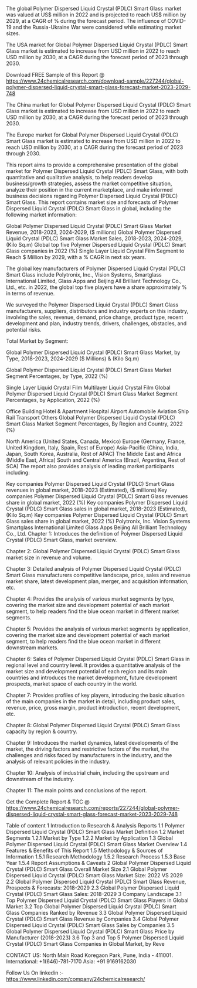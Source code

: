 The global Polymer Dispersed Liquid Crystal (PDLC) Smart Glass market was valued at US$ million in 2022 and is projected to reach US$ million by 2029, at a CAGR of % during the forecast period. The influence of COVID-19 and the Russia-Ukraine War were considered while estimating market sizes.

The USA market for Global Polymer Dispersed Liquid Crystal (PDLC) Smart Glass  market is estimated to increase from USD million in 2022 to reach USD million by 2030, at a CAGR during the forecast period of 2023 through 2030.

Download FREE Sample of this Report @ https://www.24chemicalresearch.com/download-sample/227244/global-polymer-dispersed-liquid-crystal-smart-glass-forecast-market-2023-2029-748

The China market for Global Polymer Dispersed Liquid Crystal (PDLC) Smart Glass  market is estimated to increase from USD million in 2022 to reach USD million by 2030, at a CAGR during the forecast period of 2023 through 2030.

The Europe market for Global Polymer Dispersed Liquid Crystal (PDLC) Smart Glass  market is estimated to increase from USD million in 2022 to reach USD million by 2030, at a CAGR during the forecast period of 2023 through 2030.

This report aims to provide a comprehensive presentation of the global market for Polymer Dispersed Liquid Crystal (PDLC) Smart Glass, with both quantitative and qualitative analysis, to help readers develop business/growth strategies, assess the market competitive situation, analyze their position in the current marketplace, and make informed business decisions regarding Polymer Dispersed Liquid Crystal (PDLC) Smart Glass. This report contains market size and forecasts of Polymer Dispersed Liquid Crystal (PDLC) Smart Glass in global, including the following market information:

Global Polymer Dispersed Liquid Crystal (PDLC) Smart Glass Market Revenue, 2018-2023, 2024-2029, ($ millions)
Global Polymer Dispersed Liquid Crystal (PDLC) Smart Glass Market Sales, 2018-2023, 2024-2029, (Kilo Sq.m)
Global top five Polymer Dispersed Liquid Crystal (PDLC) Smart Glass companies in 2022 (%)
Single Layer Liquid Crystal Film Segment to Reach $ Million by 2029, with a % CAGR in next six years.

The global key manufacturers of Polymer Dispersed Liquid Crystal (PDLC) Smart Glass include Polytronix, Inc., Vision Systems, Smartglass International Limited, Glass Apps and Beijing All Brilliant Technology Co., Ltd., etc. in 2022, the global top five players have a share approximately % in terms of revenue.

We surveyed the Polymer Dispersed Liquid Crystal (PDLC) Smart Glass manufacturers, suppliers, distributors and industry experts on this industry, involving the sales, revenue, demand, price change, product type, recent development and plan, industry trends, drivers, challenges, obstacles, and potential risks.

Total Market by Segment:

Global Polymer Dispersed Liquid Crystal (PDLC) Smart Glass Market, by Type, 2018-2023, 2024-2029 ($ Millions) & (Kilo Sq.m)

Global Polymer Dispersed Liquid Crystal (PDLC) Smart Glass Market Segment Percentages, by Type, 2022 (%)

Single Layer Liquid Crystal Film
Multilayer Liquid Crystal Film
Global Polymer Dispersed Liquid Crystal (PDLC) Smart Glass Market Segment Percentages, by Application, 2022 (%)

Office Building
Hotel & Apartment
Hospital
Airport
Automobile
Aviation
Ship
Rail Transport
Others
Global Polymer Dispersed Liquid Crystal (PDLC) Smart Glass Market Segment Percentages, By Region and Country, 2022 (%)

North America (United States, Canada, Mexico)
Europe (Germany, France, United Kingdom, Italy, Spain, Rest of Europe)
Asia-Pacific (China, India, Japan, South Korea, Australia, Rest of APAC)
The Middle East and Africa (Middle East, Africa)
South and Central America (Brazil, Argentina, Rest of SCA)
The report also provides analysis of leading market participants including:

Key companies Polymer Dispersed Liquid Crystal (PDLC) Smart Glass revenues in global market, 2018-2023 (Estimated), ($ millions)
Key companies Polymer Dispersed Liquid Crystal (PDLC) Smart Glass revenues share in global market, 2022 (%)
Key companies Polymer Dispersed Liquid Crystal (PDLC) Smart Glass sales in global market, 2018-2023 (Estimated), (Kilo Sq.m)
Key companies Polymer Dispersed Liquid Crystal (PDLC) Smart Glass sales share in global market, 2022 (%)
Polytronix, Inc.
Vision Systems
Smartglass International Limited
Glass Apps
Beijing All Brilliant Technology Co., Ltd.
Chapter 1: Introduces the definition of Polymer Dispersed Liquid Crystal (PDLC) Smart Glass, market overview.

Chapter 2: Global Polymer Dispersed Liquid Crystal (PDLC) Smart Glass market size in revenue and volume.

Chapter 3: Detailed analysis of Polymer Dispersed Liquid Crystal (PDLC) Smart Glass manufacturers competitive landscape, price, sales and revenue market share, latest development plan, merger, and acquisition information, etc.

Chapter 4: Provides the analysis of various market segments by type, covering the market size and development potential of each market segment, to help readers find the blue ocean market in different market segments.

Chapter 5: Provides the analysis of various market segments by application, covering the market size and development potential of each market segment, to help readers find the blue ocean market in different downstream markets.

Chapter 6: Sales of Polymer Dispersed Liquid Crystal (PDLC) Smart Glass in regional level and country level. It provides a quantitative analysis of the market size and development potential of each region and its main countries and introduces the market development, future development prospects, market space of each country in the world.

Chapter 7: Provides profiles of key players, introducing the basic situation of the main companies in the market in detail, including product sales, revenue, price, gross margin, product introduction, recent development, etc.

Chapter 8: Global Polymer Dispersed Liquid Crystal (PDLC) Smart Glass capacity by region & country.

Chapter 9: Introduces the market dynamics, latest developments of the market, the driving factors and restrictive factors of the market, the challenges and risks faced by manufacturers in the industry, and the analysis of relevant policies in the industry.

Chapter 10: Analysis of industrial chain, including the upstream and downstream of the industry.

Chapter 11: The main points and conclusions of the report.

Get the Complete Report & TOC @ https://www.24chemicalresearch.com/reports/227244/global-polymer-dispersed-liquid-crystal-smart-glass-forecast-market-2023-2029-748

Table of content
1 Introduction to Research & Analysis Reports
1.1 Polymer Dispersed Liquid Crystal (PDLC) Smart Glass Market Definition
1.2 Market Segments
1.2.1 Market by Type
1.2.2 Market by Application
1.3 Global Polymer Dispersed Liquid Crystal (PDLC) Smart Glass Market Overview
1.4 Features & Benefits of This Report
1.5 Methodology & Sources of Information
1.5.1 Research Methodology
1.5.2 Research Process
1.5.3 Base Year
1.5.4 Report Assumptions & Caveats
2 Global Polymer Dispersed Liquid Crystal (PDLC) Smart Glass Overall Market Size
2.1 Global Polymer Dispersed Liquid Crystal (PDLC) Smart Glass Market Size: 2022 VS 2029
2.2 Global Polymer Dispersed Liquid Crystal (PDLC) Smart Glass Revenue, Prospects & Forecasts: 2018-2029
2.3 Global Polymer Dispersed Liquid Crystal (PDLC) Smart Glass Sales: 2018-2029
3 Company Landscape
3.1 Top Polymer Dispersed Liquid Crystal (PDLC) Smart Glass Players in Global Market
3.2 Top Global Polymer Dispersed Liquid Crystal (PDLC) Smart Glass Companies Ranked by Revenue
3.3 Global Polymer Dispersed Liquid Crystal (PDLC) Smart Glass Revenue by Companies
3.4 Global Polymer Dispersed Liquid Crystal (PDLC) Smart Glass Sales by Companies
3.5 Global Polymer Dispersed Liquid Crystal (PDLC) Smart Glass Price by Manufacturer (2018-2023)
3.6 Top 3 and Top 5 Polymer Dispersed Liquid Crystal (PDLC) Smart Glass Companies in Global Market, by Reve

CONTACT US:
North Main Road Koregaon Park, Pune, India - 411001.
International: +1(646)-781-7170
Asia: +91 9169162030

Follow Us On linkedin :- https://www.linkedin.com/company/24chemicalresearch/
